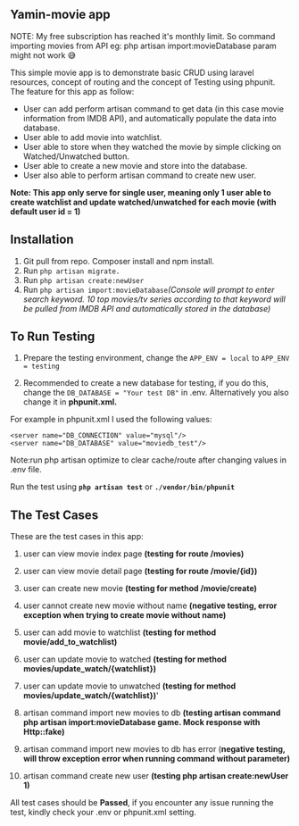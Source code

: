 ## Yamin-movie app

NOTE: My free subscription has reached it's monthly limit. So command importing movies from API eg: php artisan import:movieDatabase param might not work 😅

This simple movie app is to demonstrate basic CRUD using laravel resources, concept of routing and the concept of Testing using phpunit. The feature for this app as follow:

- User can add perform artisan command to get data (in this case movie information from IMDB API), and automatically populate the data into database.
- User able to add movie into watchlist.
- User able to store when they watched the movie by simple clicking on Watched/Unwatched button.
- User able to create a new movie and store into the database.
- User also able to perform artisan command to create new user.

**Note: This app only serve for single user, meaning only 1 user able to create watchlist and update watched/unwatched for each movie (with default user id = 1)**

## Installation

1. Git pull from repo. Composer install and npm install.
2. Run `php artisan migrate.`
3. Run `php artisan create:newUser`
4. Run `php artisan import:movieDatabase`*(Console will prompt to enter search keyword. 10 top movies/tv series according to that keyword will be pulled from IMDB API and automatically stored in the database)*

## To Run Testing
1. Prepare the testing environment, change the `APP_ENV = local` to `APP_ENV = testing`


2. Recommended to create a new database for testing, if you do this, change the `DB_DATABASE = "Your test DB"` in .env. Alternatively you also change it in **phpunit.xml.**

For example in phpunit.xml I used the following values:

    <server name="DB_CONNECTION" value="mysql"/>
    <server name="DB_DATABASE" value="moviedb_test"/>

Note:run php artisan optimize to clear cache/route after changing values in .env file.

Run the test using **`php artisan test`** or **`./vendor/bin/phpunit`**

## The Test Cases

These are the test cases in this app:

 1. user can view movie index page **(testing for route /movies)**
 
 2. user can view movie detail page **(testing for route /movie/{id})**

 3. user can create new movie **(testing for method /movie/create)**
 
 4. user cannot create new movie without name **(negative testing, error exception when trying to create movie without name)**
 
 5. user can add movie to watchlist **(testing for method movie/add_to_watchlist)**
 
 6. user can update movie to watched **(testing for method movies/update_watch/{watchlist})**
 
 7. user can update movie to unwatched **(testing for method movies/update_watch/{watchlist})**'
 
 8. artisan command import new movies to db **(testing artisan command php artisan import:movieDatabase game. Mock response with Http::fake)**
 
 9. artisan command import new movies to db has error (**negative testing, will throw exception error when running command without parameter)**
 
 10. artisan command create new user **(testing php artisan create:newUser 1)**


All test cases should be **Passed**, if you encounter any issue running the test, kindly check your .env or phpunit.xml setting.
